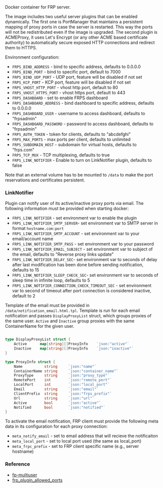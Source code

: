 Docker container for FRP server.

The image includes two useful server plugins that can be enabled dynamically. The first one is PortManager that maintains a persistent mapping of proxy ports in case the server is restarted. This way the ports will not be redistributed even if the image is upgraded. The second plugin is ACMEProxy, it uses Let's Encrypt (or any other ACME based certificate authority) to automatically secure exposed HTTP connections and redirect them to HTTPS.

Environment configuration:

 * `FRPS_BIND_ADDRESS` - bind to specific address, defaults to 0.0.0.0
 * `FRPS_BIND_PORT` - bind to specific port, default to 7000
 * `FRPS_BIND_UDP_PORT` - UDP port, feature will be disabled if not set
 * `FRPS_KCP_PORT` - KCP port, feature will be disabled if not set
 * `FRPS_VHOST_HTTP_PORT` - vhost http port, default to 80
 * `FRPS_VHOST_HTTPS_PORT` - vhost https port, default to 443
 * `FRPS_DASHBOARD` - set to enable FRPS dashboard
 * `FRPS_DASHBOARD_ADDRESS` - bind dashboard to specific address, defaults to 0.0.0.0
 * `FRPS_DASHBOARD_USER` - username to access dashboard, defaults to "frpsadmin"
 * `FRPS_DASHBOARD_PASSWORD` - password to access dashboard, defaults to "frpsadmin"
 * `FRPS_AUTH_TOKEN` - token for clients, defaults to "abcdefghi"
 * `FRPS_MAX_PORTS` - max ports per client, defaults to unlimited
 * `FRPS_SUBDOMAIN_HOST` - subdomain for virtual hosts, defaults to "frps.com"
 * `FRPS_TCP_MUX` - TCP multiplexing, defaults to true
 * `FRPS_LINK_NOTIFIER` - Enable to turn on LinkNotifier plugin, defaults to false

Note that an external volume has to be mounted to `/data` to make the port reservations and certificates persistent. 

### LinkNotifier

Plugin can notify user of its active/inactive proxy ports via email. The following information must be provided when starting docker:

 * `FRPS_LINK_NOTIFIER` - set environment var to enable the plugin
 * `FRPS_LINK_NOTIFIER_SMTP_SERVER`- set environment var to SMTP server in format `hostname.com:port` 
 * `FRPS_LINK_NOTIFIER_SMTP_ACCOUNT` - set environment var to your email/account name
 * `FRPS_LINK_NOTIFIER_SMTP_PASS` - set environment var to your password 
 * `FRPS_LINK_NOTIFIER_EMAIL_SUBJECT` - set environment var to subject of the email, defaults to "Reverse proxy links update"
 * `FRPS_LINK_NOTIFIER_DELAY_SEC`- set environment var to seconds of delay after last modification has been done before sending notification, defaults to 15
 * `FRPS_LINK_NOTIFIER_SLEEP_CHECK_SEC`- set environment var to seconds of sleep time in infinite loop, defaults to 5
 * `FRPS_LINK_NOTIFIER_CONNECTION_CHECK_TIMEOUT_SEC` - set environment var to second of timeout after port connection is considered inactive, default to 2

Template of the email must be provided in `/data/notification_email.html.tpl`. Template is run for each email notification and passes `DisplayProxyList` struct, which groups proxies of the same user. `Active` and `Inactive` group proxies with the same ContainerName for the given user.

```go

type DisplayProxyList struct {
    Active      map[string][]ProxyInfo    `json:"active"`
    Inactive    map[string][]ProxyInfo    `json:"inactive"`
}

type ProxyInfo struct {
    Name          string     `json:"name"`
    ContainerName string     `json:"container_name"`
    ProxyType     string     `json:"proxy_type"`
    RemotePort    int        `json:"remote_port"`
    LocalPort     int        `json:"local_port"`
    Email         string     `json:"email"`
    ClientPrefix  string     `json:"frps_prefix"`
    Url           string     `json:"url"`
    Active        bool       `json:"active"`
    Notified      bool       `json:"notified"`   
}
```

To activate the email notification, FRP client must provide the following meta data in its configuration for each proxy connection:
 * `meta_notify_email` - set to email address that will recieve the notificaiton
 * `meta_local_port` - set to local port used (the same as local_port)
 * `meta_frpc_prefix` - set to FRP client specific name (e.g., server hostname)

### Reference
 * [fp-multiuser](https://github.com/gofrp/fp-multiuser)
 * [frp_plugin_allowed_ports](https://github.com/Parmicciano/frp_plugin_allowed_ports)
